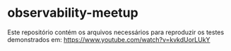 # observability-meetup
Este repositório contém os arquivos necessários para reproduzir os testes demonstrados em: https://www.youtube.com/watch?v=kvkdUorLUkY
